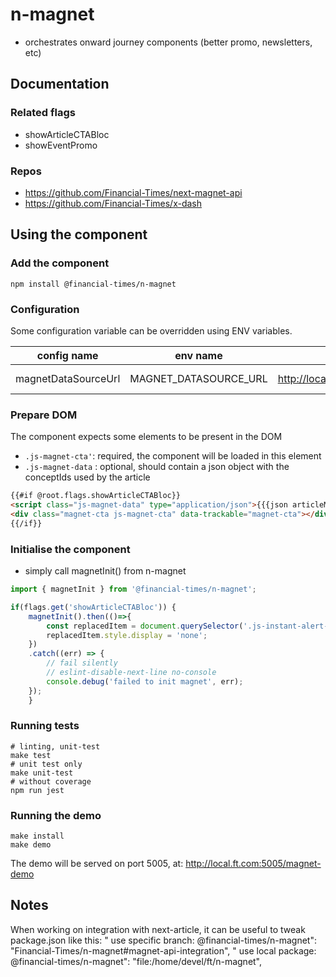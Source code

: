 # n-magnet
- orchestrates onward journey components (better promo, newsletters, etc)

## Documentation
### Related flags 
- showArticleCTABloc
- showEventPromo
### Repos
- https://github.com/Financial-Times/next-magnet-api
- https://github.com/Financial-Times/x-dash

## Using the component
### Add the component
`npm install @financial-times/n-magnet`
### Configuration
Some configuration variable can be overridden using ENV variables.

|config name|env name|example|desc|
|---|---|---|---|
|magnetDataSourceUrl|MAGNET_DATASOURCE_URL|http://local.ft.com/magnet/api|api endpoint|

### Prepare DOM
The component expects some elements to be present in the DOM
- `.js-magnet-cta'`: required, the component will be loaded in this element
- `.js-magnet-data` : optional, should contain a json object with the conceptIds used by the article
```html
{{#if @root.flags.showArticleCTABloc}}
<script class="js-magnet-data" type="application/json">{{{json articleMainConcepts}}}</script>
<div class="magnet-cta js-magnet-cta" data-trackable="magnet-cta"></div>
{{/if}}
```
### Initialise the component
- simply call magnetInit() from n-magnet
```javascript
import { magnetInit } from '@financial-times/n-magnet';

if(flags.get('showArticleCTABloc')) {
    magnetInit().then(()=>{
        const replacedItem = document.querySelector('.js-instant-alert-cta');
        replacedItem.style.display = 'none';
    })
    .catch((err) => {
        // fail silently
        // eslint-disable-next-line no-console
        console.debug('failed to init magnet', err);
    });
    }
```
### Running tests
```jshelllanguage
# linting, unit-test
make test
# unit test only
make unit-test
# without coverage
npm run jest 
```
### Running the demo
```
make install
make demo
```
The demo will be served on port 5005, at: http://local.ft.com:5005/magnet-demo

## Notes
When working on integration with next-article, it can be useful to tweak package.json like this:
" use specific branch: @financial-times/n-magnet": "Financial-Times/n-magnet#magnet-api-integration",
" use local package: @financial-times/n-magnet": "file:/home/devel/ft/n-magnet",